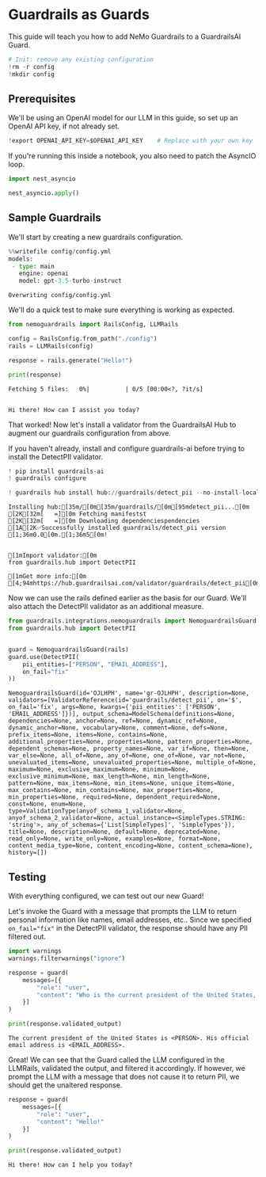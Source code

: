 # Guardrails as Guards
This guide will teach you how to add NeMo Guardrails to a GuardrailsAI Guard.


```python
# Init: remove any existing configuration
!rm -r config
!mkdir config
```

## Prerequisites

We'll be using an OpenAI model for our LLM in this guide, so set up an OpenAI API key, if not already set.


```python
!export OPENAI_API_KEY=$OPENAI_API_KEY    # Replace with your own key
```

If you're running this inside a notebook, you also need to patch the AsyncIO loop.


```python
import nest_asyncio

nest_asyncio.apply()
```

## Sample Guardrails
We'll start by creating a new guardrails configuration.


```python
%%writefile config/config.yml
models:
 - type: main
   engine: openai
   model: gpt-3.5-turbo-instruct
```

    Overwriting config/config.yml


We'll do a quick test to make sure everything is working as expected.


```python
from nemoguardrails import RailsConfig, LLMRails

config = RailsConfig.from_path("./config")
rails = LLMRails(config)

response = rails.generate("Hello!")

print(response)
```


    Fetching 5 files:   0%|          | 0/5 [00:00<?, ?it/s]


    Hi there! How can I assist you today?


That worked!  Now let's install a validator from the GuardrailsAI Hub to augment our guardrails configuration from above.

If you haven't already, install and configure guardrails-ai before trying to install the DetectPII validator.


```python
! pip install guardrails-ai
! guardrails configure
```


```python
! guardrails hub install hub://guardrails/detect_pii --no-install-local-models
```

    Installing hub:[35m/[0m[35m/guardrails/[0m[95mdetect_pii...[0m
    [2K[32m[   =][0m Fetching manifestst
    [2K[32m[   =][0m Downloading dependenciespendencies
    [1A[2K✅Successfully installed guardrails/detect_pii version [1;36m0.0[0m.[1;36m5[0m!
    
    
    [1mImport validator:[0m
    from guardrails.hub import DetectPII
    
    [1mGet more info:[0m
    [4;94mhttps://hub.guardrailsai.com/validator/guardrails/detect_pii[0m
    


Now we can use the rails defined earlier as the basis for our Guard.  We'll also attach the DetectPII validator as an additional measure.


```python
from guardrails.integrations.nemoguardrails import NemoguardrailsGuard
from guardrails.hub import DetectPII


guard = NemoguardrailsGuard(rails)
guard.use(DetectPII(
    pii_entities=["PERSON", "EMAIL_ADDRESS"],
    on_fail="fix"
))

```




    NemoguardrailsGuard(id='OJLHPH', name='gr-OJLHPH', description=None, validators=[ValidatorReference(id='guardrails/detect_pii', on='$', on_fail='fix', args=None, kwargs={'pii_entities': ['PERSON', 'EMAIL_ADDRESS']})], output_schema=ModelSchema(definitions=None, dependencies=None, anchor=None, ref=None, dynamic_ref=None, dynamic_anchor=None, vocabulary=None, comment=None, defs=None, prefix_items=None, items=None, contains=None, additional_properties=None, properties=None, pattern_properties=None, dependent_schemas=None, property_names=None, var_if=None, then=None, var_else=None, all_of=None, any_of=None, one_of=None, var_not=None, unevaluated_items=None, unevaluated_properties=None, multiple_of=None, maximum=None, exclusive_maximum=None, minimum=None, exclusive_minimum=None, max_length=None, min_length=None, pattern=None, max_items=None, min_items=None, unique_items=None, max_contains=None, min_contains=None, max_properties=None, min_properties=None, required=None, dependent_required=None, const=None, enum=None, type=ValidationType(anyof_schema_1_validator=None, anyof_schema_2_validator=None, actual_instance=<SimpleTypes.STRING: 'string'>, any_of_schemas={'List[SimpleTypes]', 'SimpleTypes'}), title=None, description=None, default=None, deprecated=None, read_only=None, write_only=None, examples=None, format=None, content_media_type=None, content_encoding=None, content_schema=None), history=[])



## Testing
With everything configured, we can test out our new Guard!

Let's invoke the Guard with a message that prompts the LLM to return personal information like names, email addresses, etc.. Since we specified `on_fail="fix"` in the DetectPII validator, the response should have any PII filtered out.


```python
import warnings
warnings.filterwarnings("ignore")
```


```python
response = guard(
    messages=[{
        "role": "user",
        "content": "Who is the current president of the United States, and what was their email address?"
    }]
)

print(response.validated_output)
```

    The current president of the United States is <PERSON>. His official email address is <EMAIL_ADDRESS>.


Great! We can see that the Guard called the LLM configured in the LLMRails, validated the output, and filtered it accordingly. If however, we prompt the LLM with a message that does not cause it to return PII, we should get the unaltered response.


```python
response = guard(
    messages=[{
        "role": "user",
        "content": "Hello!"
    }]
)

print(response.validated_output)
```

    Hi there! How can I help you today?


